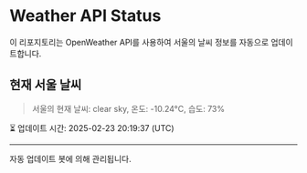 
# Weather API Status

이 리포지토리는 OpenWeather API를 사용하여 서울의 날씨 정보를 자동으로 업데이트합니다.

## 현재 서울 날씨
> 서울의 현재 날씨: clear sky, 온도: -10.24°C, 습도: 73%

⏳ 업데이트 시간: 2025-02-23 20:19:37 (UTC)

---
자동 업데이트 봇에 의해 관리됩니다.
